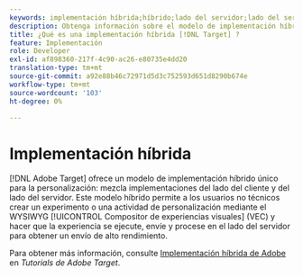 ```yaml
---
keywords: implementación híbrida;híbrido;lado del servidor;lado del servidor;lado del servidor;lado del cliente;lado del cliente;implementación híbrida
description: Obtenga información sobre el modelo de implementación híbrido único de Adobe Target para la personalización y la mezcla de implementaciones del lado del cliente y del lado del servidor.
title: ¿Qué es una implementación híbrida [!DNL Target] ?
feature: Implementación
role: Developer
exl-id: af898360-217f-4c90-ac26-e80735e4dd20
translation-type: tm+mt
source-git-commit: a92e88b46c72971d5d3c752593d651d8290b674e
workflow-type: tm+mt
source-wordcount: '103'
ht-degree: 0%

---
```


# Implementación híbrida

[!DNL Adobe Target] ofrece un modelo de implementación híbrido único para la personalización: mezcla implementaciones del lado del cliente y del lado del servidor. Este modelo híbrido permite a los usuarios no técnicos crear un experimento o una actividad de personalización mediante el WYSIWYG [!UICONTROL Compositor de experiencias visuales] (VEC) y hacer que la experiencia se ejecute, envíe y procese en el lado del servidor para obtener un envío de alto rendimiento.

Para obtener más información, consulte [Implementación híbrida de Adobe](https://experienceleague.adobe.com/docs/target-learn/tutorials/implementation/hybrid-deployment.html) en *Tutorials de Adobe Target*.

